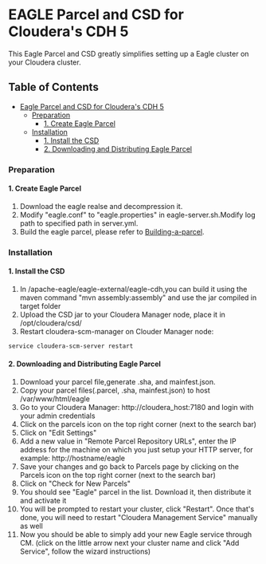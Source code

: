 EAGLE Parcel and CSD for Cloudera's CDH 5
=============
This Eagle Parcel and CSD greatly simplifies setting up a Eagle cluster on your Cloudera cluster.

## Table of Contents

- [Eagle Parcel and CSD for Cloudera's CDH 5](#eagle-parcel-and-csd-for-clouderas-cdh-5)
    - [Preparation](#preparation)
      - [1. Create Eagle Parcel](#1-create-eagle-parcel)
    - [Installation](#installation)
      - [1. Install the CSD](#1-install-the-csd)
      - [2. Downloading and Distributing Eagle Parcel](#2-downloading-and-distributing-eagle-parcel)

<!-- END doctoc generated TOC please keep comment here to allow auto update -->

### Preparation

#### 1. Create Eagle Parcel

1. Download the eagle realse and decompression it.
2. Modify "eagle.conf" to "eagle.properties" in eagle-server.sh.Modify log path to specified path in server.yml.
3. Build the eagle parcel, please refer to [Building-a-parcel](https://github.com/cloudera/cm_ext/wiki/Building-a-parcel).

### Installation

#### 1. Install the CSD

1. In /apache-eagle/eagle-external/eagle-cdh,you can build it using the maven command "mvn assembly:assembly" and use the jar compiled in target folder
2. Upload the CSD jar to your Cloudera Manager node, place it in /opt/cloudera/csd/
3. Restart cloudera-scm-manager on Clouder Manager node:

```bash
service cloudera-scm-server restart
```
#### 2. Downloading and Distributing Eagle Parcel

1. Download your parcel file,generate .sha, and mainfest.json.
2. Copy your parcel files(.parcel, .sha, mainfest.json) to host /var/www/html/eagle
3. Go to your Cloudera Manager: http://cloudera_host:7180 and login with your admin credentials
4. Click on the parcels icon on the top right corner (next to the search bar)
5. Click on "Edit Settings"
6. Add a new value in "Remote Parcel Repository URLs", enter the IP address for the machine on which you just setup your HTTP server, for example: http://hostname/eagle
7. Save your changes and go back to Parcels page by clicking on the Parcels icon on the top right corner (next to the search bar)
8. Click on "Check for New Parcels"
9. You should see "Eagle" parcel in the list. Download it, then distribute it and activate it
10. You will be prompted to restart your cluster, click "Restart". Once that's done, you will need to restart "Cloudera Management Service" manually as well
11. Now you should be able to simply add your new Eagle service through CM. (click on the little arrow next your cluster name and click "Add Service", follow the wizard instructions)